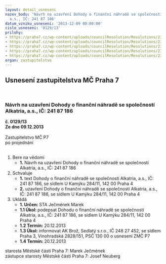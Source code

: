 ```yaml
---
layout: detail_usneseni
nazev_bodu: 'Návrh na uzavření Dohody o finanční náhradě se společností Alkatria,
  a.s., IČ: 241 87 186'
datum_vzniku_usneseni: '2013-12-09 00:00:00'
cislo_usneseni: '0129/13'
prilohy:
- https://praha7.cz/wp-content/uploads/councilResolution/Resolutions/23217/8-13-usnesen%c3%ad_rm%c4%8d_p7_%c4%8d._0959_13-r_z_%c4%8d._62_ze_dne_03.12.2013.doc
- https://praha7.cz/wp-content/uploads/councilResolution/Resolutions/23217/8-13-dohoda_o_finan%c4%8dn%c3%ad_n%c3%a1hrad%c4%9b-m%c4%8d_p_7-alkatria,_a.s.pdf
- https://praha7.cz/wp-content/uploads/councilResolution/Resolutions/23217/8-13-v%c3%bdpis_dat_alkatria_v_ares.pdf
- https://praha7.cz/wp-content/uploads/councilResolution/Resolutions/23217/8-13-stanovisko-m%c4%8d_p_7-alkatria,_a.s.pdf
- https://praha7.cz/wp-content/uploads/councilResolution/Resolutions/23217/8-13-vyj%c3%a1d%c5%99en%c3%ad_k_n%c3%a1vrhu_dohody_m%c4%8d_p_7-alkatria,_a.s.pdf
organ: zastupitelstvo
---
```

<div id="ucUsn_pList" class="usn">
	<span><h2>Usnesení zastupitelstva MČ Praha 7 </h2>
<br></span><div class="standBody">
<span><h3>Návrh na uzavření Dohody o finanční náhradě se společností Alkatria, a.s., IČ: 241 87 186</h3></span><div class="center">
		<strong>č. 0129/13</strong><br>
	</div>
<div class="center">
		<strong>Ze dne 09.12.2013</strong><br><br>
	</div>Zastupitelstvo MČ P7<br> po projednání<br><br><ol>
<li>Bere na vědomí<ul><li>
<strong>1.</strong> Návrh na uzavření Dohody o finanční náhradě se společností Alkatria, a.s., IČ: 241 87 186</li></ul>
</li>
<li>Schvaluje<ul>
<li>
<strong>1.</strong> text Dohody o finanční náhradě se společností Alkatria, a.s., IČ: 241 87 186, se sídlem U Kamýku 284/11, 142 00 Praha 4</li>
<li>
<strong>2.</strong> uzavření Dohody o finanční náhradě se společností Alkatria, a.s., IČ: 241 87 186, se sídlem U Kamýku 284/11, 142 00 Praha 4</li>
</ul>
</li>
<li>Ukládá<ul>
<li>
<strong>1. Určen: </strong>STA Ječmének Marek</li>
<li>
<strong>1.1 Úkol: </strong>podepsat Dohodu o finanční náhradě se společností Alkatria, a.s., IČ: 241 87 186, se sídlem U Kamýku 284/11, 142 00 Praha 4 </li>
<li>
<strong>1.2 Termín: </strong>20.12.2013</li>
<li>
<strong>1.3 Úkol: </strong>informovat AK Brož, Sedlatý s.r.o., IČ  248 27 452, se sídlem Praha 3, Vinohradská 2828/151, PSČ 130 00 o usnesení ZMČ P7</li>
<li>
<strong>1.4 Termín: </strong>20.12.2013</li>
</ul>
</li>
</ol>starosta Městské části Praha 7: Marek Ječmének<br>zástupce starosty Městské části Praha 7: Josef Neuberg
</div>
</div>